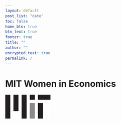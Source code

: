 ```yaml
---
layout: default
post_list: "date"
toc: false
home_btn: true
btn_text: true
footer: true
title: ""
author: ""
encrypted_text: true
permalink: /
---
```


# MIT Women in Economics

![mit logo](https://github.com/mit-we/mit-we.github.io/blob/master/photos/mitlogo.svg)


